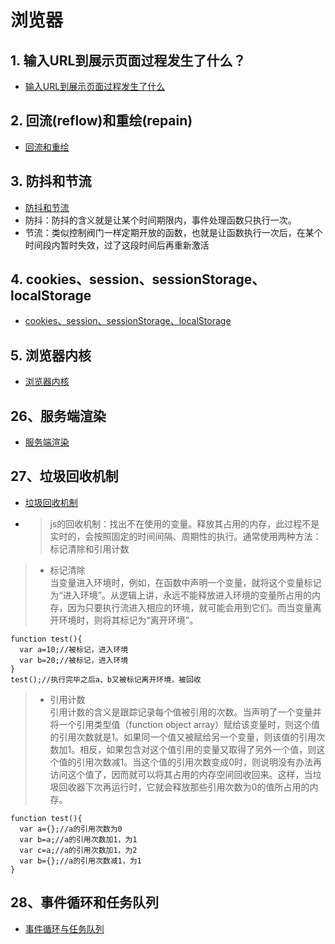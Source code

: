 # 浏览器

## 1. 输入URL到展示页面过程发生了什么？

* [输入URL到展示页面过程发生了什么](https://blog.csdn.net/xiamiflying/article/details/81477539)

## 2. 回流(reflow)和重绘(repain)

* [回流和重绘](https://segmentfault.com/a/1190000017329980)

## 3. 防抖和节流

* [防抖和节流](https://segmentfault.com/a/1190000018428170)
* 防抖：防抖的含义就是让某个时间期限内，事件处理函数只执行一次。
* 节流：类似控制阀门一样定期开放的函数，也就是让函数执行一次后，在某个时间段内暂时失效，过了这段时间后再重新激活

## 4. cookies、session、sessionStorage、localStorage

* [cookies、session、sessionStorage、localStorage](https://blog.csdn.net/jiangnanqbey/article/details/81709322)

## 5. 浏览器内核

* [浏览器内核](https://www.jianshu.com/p/f4bf35898719)

## 26、服务端渲染
* [服务端渲染](https://www.cnblogs.com/chenyablog/p/9321350.html)

## 27、垃圾回收机制

* [垃圾回收机制](https://segmentfault.com/a/1190000018605776?utm_source=tag-newest)
* >js的回收机制：找出不在使用的变量。释放其占用的内存，此过程不是实时的，会按照固定的时间间隔、周期性的执行。通常使用两种方法：标记清除和引用计数  
>+ 标记清除  
当变量进入环境时，例如，在函数中声明一个变量，就将这个变量标记为“进入环境”。从逻辑上讲，永远不能释放进入环境的变量所占用的内存，因为只要执行流进入相应的环境，就可能会用到它们。而当变量离开环境时，则将其标记为“离开环境”。
```
function test(){
  var a=10;//被标记，进入环境
  var b=20;//被标记，进入环境
}
test();//执行完毕之后a、b又被标记离开环境，被回收
```
>+ 引用计数  
引用计数的含义是跟踪记录每个值被引用的次数。当声明了一个变量并将一个引用类型值（function object array）赋给该变量时，则这个值的引用次数就是1。如果同一个值又被赋给另一个变量，则该值的引用次数加1。相反，如果包含对这个值引用的变量又取得了另外一个值，则这个值的引用次数减1。当这个值的引用次数变成0时，则说明没有办法再访问这个值了，因而就可以将其占用的内存空间回收回来。这样，当垃圾回收器下次再运行时，它就会释放那些引用次数为0的值所占用的内存。
```
function test(){
  var a={};//a的引用次数为0
  var b=a;//a的引用次数加1，为1
  var c=a;//a的引用次数加1，为2
  var b={};//a的引用次数减1，为1
}
```
  
## 28、事件循环和任务队列

* [事件循环与任务队列](https://www.jianshu.com/p/4516ad4b3048)

